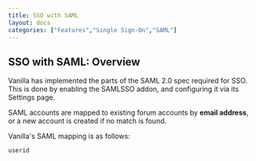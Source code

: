 ```yaml
---
title: SSO with SAML
layout: docs
categories: ["Features","Single Sign-On","SAML"]
---
```


## SSO with SAML: Overview

Vanilla has implemented the parts of the SAML 2.0 spec required for SSO. This is done by enabling the SAMLSSO addon, and configuring it via its Settings page.

SAML accounts are mapped to existing forum accounts by **email address**, or a new account is created if no match is found.

Vanilla's SAML mapping is as follows:

```
userid
```

